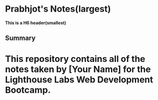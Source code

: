 # Prabhjot's Notes(largest)

#### This is a H6 header(smallest)

## Summary

# This repository contains all of the notes taken by [Your Name] for the Lighthouse Labs Web Development Bootcamp.
